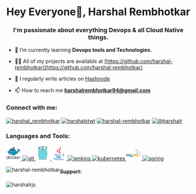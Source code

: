 <h1 align="center">Hey Everyone👋, Harshal Rembhotkar</h1>
<h3 align="center">I'm passionate about everything Devops & all Cloud Native things.</h3>

- 🌱 I’m currently learning **Devops tools and Technologies.**

- 👨‍💻 All of my projects are available at [https://github.com/harshal-rembhotkar](https://github.com/harshal-rembhotkar)

- 📝 I regularly write articles on [Hashnode](https://harshalr.hashnode.dev/)

- 📫 How to reach me **harshalrembhotkar94@gmail.com**

<h3 align="left">Connect with me:</h3>
<p align="left">
<a href="https://dev.to/harshal_rembhotkar" target="blank"><img align="center" src="https://raw.githubusercontent.com/rahuldkjain/github-profile-readme-generator/master/src/images/icons/Social/devto.svg" alt="harshal_rembhotkar" height="30" width="40" /></a>
<a href="https://twitter.com/harshalstwt" target="blank"><img align="center" src="https://raw.githubusercontent.com/rahuldkjain/github-profile-readme-generator/master/src/images/icons/Social/twitter.svg" alt="harshalstwt" height="30" width="40" /></a>
<a href="https://linkedin.com/in/harshal-rembhotkar" target="blank"><img align="center" src="https://raw.githubusercontent.com/rahuldkjain/github-profile-readme-generator/master/src/images/icons/Social/linked-in-alt.svg" alt="harshal-rembhotkar" height="30" width="40" /></a>
<a href="https://hashnode.com/@harshalr" target="blank"><img align="center" src="https://raw.githubusercontent.com/rahuldkjain/github-profile-readme-generator/master/src/images/icons/Social/hashnode.svg" alt="@harshalr" height="30" width="40" /></a>
</p>

<h3 align="left">Languages and Tools:</h3>
<p align="left"> <a href="https://www.docker.com/" target="_blank" rel="noreferrer"> <img src="https://raw.githubusercontent.com/devicons/devicon/master/icons/docker/docker-original-wordmark.svg" alt="docker" width="40" height="40"/> </a> <a href="https://git-scm.com/" target="_blank" rel="noreferrer"> <img src="https://www.vectorlogo.zone/logos/git-scm/git-scm-icon.svg" alt="git" width="40" height="40"/> </a> <a href="https://golang.org" target="_blank" rel="noreferrer"> <img src="https://raw.githubusercontent.com/devicons/devicon/master/icons/go/go-original.svg" alt="go" width="40" height="40"/> </a> <a href="https://www.java.com" target="_blank" rel="noreferrer"> <img src="https://raw.githubusercontent.com/devicons/devicon/master/icons/java/java-original.svg" alt="java" width="40" height="40"/> </a> <a href="https://www.jenkins.io" target="_blank" rel="noreferrer"> <img src="https://www.vectorlogo.zone/logos/jenkins/jenkins-icon.svg" alt="jenkins" width="40" height="40"/> </a> <a href="https://kubernetes.io" target="_blank" rel="noreferrer"> <img src="https://www.vectorlogo.zone/logos/kubernetes/kubernetes-icon.svg" alt="kubernetes" width="40" height="40"/> </a> <a href="https://www.mysql.com/" target="_blank" rel="noreferrer"> <img src="https://raw.githubusercontent.com/devicons/devicon/master/icons/mysql/mysql-original-wordmark.svg" alt="mysql" width="40" height="40"/> </a> <a href="https://spring.io/" target="_blank" rel="noreferrer"> <img src="https://www.vectorlogo.zone/logos/springio/springio-icon.svg" alt="spring" width="40" height="40"/> </a> </p>



<p><img align="left" src="https://github-readme-stats.vercel.app/api/top-langs?username=harshal-rembhotkar&show_icons=true&locale=en&layout=compact" alt="harshal-rembhotkar" /></p>


<h4 align="left">Support:</h4>
<p><a href="https://www.buymeacoffee.com/harshalrjs"> <img align="left" src="https://cdn.buymeacoffee.com/buttons/v2/default-yellow.png" height="50" width="210" alt="harshalrjs" /></a></p><br><br>
